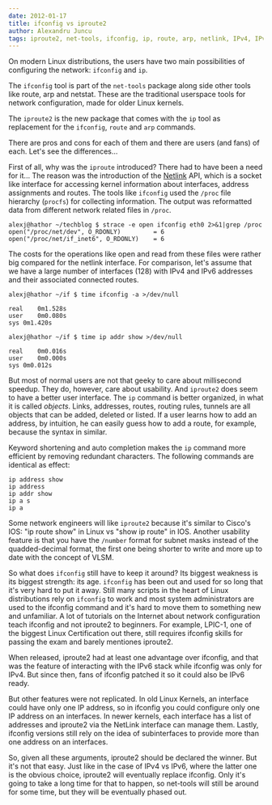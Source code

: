 ```yaml
---
date: 2012-01-17
title: ifconfig vs iproute2
author: Alexandru Juncu
tags: iproute2, net-tools, ifconfig, ip, route, arp, netlink, IPv4, IPv6
---
```




On modern Linux distributions, the users have two main possibilities of
configuring the network: `ifconfig` and `ip`.

The `ifconfig` tool is part of the `net-tools` package along side other
tools like route, arp and netstat. These are the traditional userspace
tools for network configuration, made for older Linux kernels.

The `iproute2` is the new package that comes with the `ip` tool as
replacement for the `ifconfig`, `route` and `arp` commands.

There are pros and cons for each of them and there are users (and fans) of
each. Let's see the differences...

First of all, why was the `iproute` introduced? There had to have been a need
for it... The reason was the introduction of the
[Netlink](http://www.faqs.org/rfcs/rfc3549.html "Netlink") API, which is a
socket like interface for accessing kernel information about interfaces,
address assignments and routes. The tools like `ifconfig` used the `/proc`
file hierarchy (`procfs`) for collecting information. The output was reformatted
data from different network related files in `/proc`.

	alexj@hathor ~/techblog $ strace -e open ifconfig eth0 2>&1|grep /proc
	open("/proc/net/dev", O_RDONLY)         = 6
	open("/proc/net/if_inet6", O_RDONLY)    = 6

The costs for the operations like open and read from these files were
rather big compared for the netlink interface. For comparison, let's assume
that we have a large number of interfaces (128) with IPv4 and IPv6
addresses and their associated connected routes.

	alexj@hathor ~/if $ time ifconfig -a >/dev/null 

	real	0m1.528s
	user	0m0.080s
	sys	0m1.420s

	alexj@hathor ~/if $ time ip addr show >/dev/null

	real	0m0.016s
	user	0m0.000s
	sys	0m0.012s

But most of normal users are not that geeky to care about millisecond
speedup. They do, however, care about usability. And `iproute2` does seem to
have a better user interface. The `ip` command is better organized, in what
it is called _objects_. Links, addresses, routes, routing rules, tunnels are
all objects that can be added, deleted or listed. If a user learns how to
add an address, by intuition, he can easily guess how to add a route, for
example, because the syntax in similar.

Keyword shortening and auto completion makes the `ip` command more efficient
by removing redundant characters. The following commands are identical as
effect:

	ip address show
	ip address
	ip addr show
	ip a s
	ip a

Some network engineers will like `iproute2` because it's similar to
Cisco's IOS: "ip route show" in Linux vs "show ip route" in IOS. Another
usability feature is that you have the `/number` format for subnet masks
instead of the quadded-decimal format, the first one being shorter to
write and more up to date with the concept of VLSM.

So what does `ifconfig` still have to keep it around? Its biggest weakness is
its biggest strength: its age. `ifconfig` has been out and used for so long
that it's very hard to put it away. Still many scripts in the heart of Linux
distributions rely on `ifconfig` to work and most system administrators are
used to the ifconfig command and it's hard to move them to something new and
unfamiliar. A lot of tutorials on the Internet about network configuration
teach ifconfig and not iproute2 to beginners. For example, LPIC-1, one of the
biggest Linux Certification out there, still requires ifconfig skills for
passing the exam and barely mentiones iproute2.

When released, iproute2 had at least one advantage over ifconfig, and that was
the feature of interacting with the IPv6 stack while ifconfig was only for
IPv4. But since then, fans of ifconfig patched it so it could also be IPv6
ready.

But other features were not replicated. In old Linux Kernels, an interface
could have only one IP address, so in ifconfig you could configure only one
IP address on an interfaces. In newer kernels, each interface has a list of
addresses and iproute2 via the NetLink interface can manage them. Lastly,
ifconfig versions still rely on the idea of subinterfaces to provide more
than one address on an interfaces.

So, given all these arguments, iproute2 should be declared the winner. But
it's not that easy. Just like in the case of IPv4 vs IPv6, where the latter
one is the obvious choice, iproute2 will eventually replace ifconfig. Only
it's going to take a long time for that to happen, so net-tools will still be
around for some time, but they will be eventually phased out.
